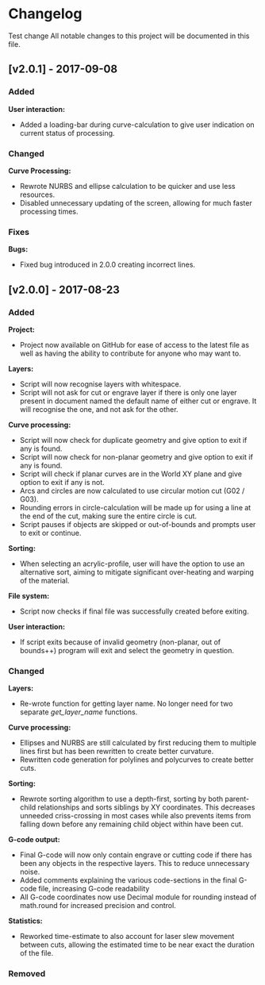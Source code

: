 # Changelog

Test change
All notable changes to this project will be documented in this file.

## [v2.0.1] - 2017-09-08
### Added
**User interaction:**
- Added a loading-bar during curve-calculation to give user indication on current status of processing.

### Changed
**Curve Processing:**
- Rewrote NURBS and ellipse calculation to be quicker and use less resources.
- Disabled unnecessary updating of the screen, allowing for much faster processing times.

### Fixes
**Bugs:**
- Fixed bug introduced in 2.0.0 creating incorrect lines. 


## [v2.0.0] - 2017-08-23
### Added
**Project:**
- Project now available on GitHub for ease of access to the latest file as well as having the ability to contribute for anyone who may want to.

**Layers:**
- Script will now recognise layers with whitespace.
- Script will not ask for cut or engrave layer if there is only one layer present in document named the default name of either cut or engrave. It will recognise the one, and not ask for the other.

**Curve processing:**
- Script will now check for duplicate geometry and give option to exit if any is found.
- Script will now check for non-planar geometry and  give option to exit if any is found.
- Script will check if planar curves are in the World XY plane and give option to exit if any is not.
- Arcs and circles are now calculated to use circular motion cut (G02 / G03).
- Rounding errors in circle-calculation will be made up for using a line at the end of the cut, making sure the entire circle is cut.
- Script pauses if objects are skipped or out-of-bounds and prompts user to exit or continue.

**Sorting:**
- When selecting an acrylic-profile, user will have the option to use an alternative sort, aiming to mitigate significant over-heating and warping of the material. 

**File system:**
- Script now checks if final file was successfully created before exiting.

**User interaction:**
- If script exits because of invalid geometry (non-planar, out of bounds++) program will exit and select the geometry in question.

### Changed
**Layers:**
- Re-wrote function for getting layer name. No longer need for two separate *get\_layer\_name* functions.

**Curve processing:**
- Ellipses and NURBS are still calculated by first reducing them to multiple lines first but has been rewritten to create better curvature.
- Rewritten code generation for polylines and polycurves to create better cuts.

**Sorting:**
- Rewrote sorting algorithm to use a depth-first, sorting by both parent-child relationships and sorts siblings by XY coordinates. This decreases unneeded criss-crossing in most cases while also prevents items from falling down before any remaining child object within have been cut.

**G-code output:**
- Final G-code will now only contain engrave or cutting code if there has been any objects in the respective layers. This to reduce unnecessary noise.
- Added comments explaining the various code-sections in the final G-code file, increasing G-code readability
- All G-code coordinates now use Decimal module for rounding instead of math.round for increased precision and control.

**Statistics:**
- Reworked time-estimate to also account for laser slew movement between cuts, allowing the estimated time to be near exact the duration of the file.


### Removed
